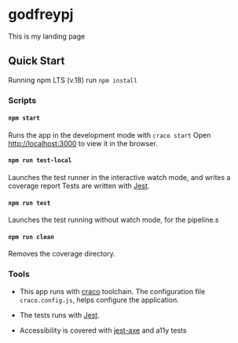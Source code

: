 # godfreypj

This is my landing page

## Quick Start

Running npm LTS (v.18) run `npm install`

### Scripts

#### `npm start`

Runs the app in the development mode with `craco start`
Open [http://localhost:3000](http://localhost:3000) to view it in the browser.

#### `npm run test-local`

Launches the test runner in the interactive watch mode, and writes a coverage report
Tests are written with [Jest](https://jestjs.io/docs/getting-started).

#### `npm run test`

Launches the test running without watch mode, for the pipeline.s

#### `npm run clean`

Removes the coverage directory.

### Tools

- This app runs with [craco](https://craco.js.org/docs/) toolchain. The configuration file `craco.config.js`, helps configure the application.

- The tests runs with [Jest](https://jestjs.io/docs/getting-started).

- Accessibility is covered with [jest-axe](https://github.com/nickcolley/jest-axe) and a11y tests
